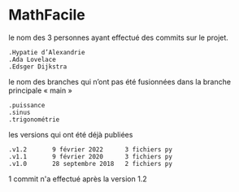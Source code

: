 # MathFacile
 le nom des 3 personnes ayant effectué des commits sur le projet.

	.Hypatie d’Alexandrie
	.Ada Lovelace
	.Edsger Dijkstra


 le nom des branches qui n’ont pas été fusionnées dans la branche principale « main »

	.puissance
	.sinus
	.trigonométrie


 les versions qui ont été déjà publiées

	.v1.2		9 février 2022		3 fichiers py
	.v1.1		9 février 2020		3 fichiers py
	.v1.0		28 septembre 2018	2 fichiers py

 1 commit n'a effectué après la version 1.2 
